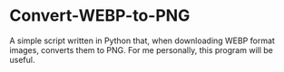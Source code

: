 # Convert-WEBP-to-PNG
 A simple script written in Python that, when downloading WEBP format images, converts them to PNG. For me personally, this program will be useful.
